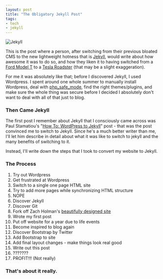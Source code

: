 ```yaml
---
layout: post
title: "The Obligatory Jekyll Post"
tags:
- tech
- jekyll
---
```


![Jekyll](http://f.cl.ly/items/2p3o430v3y0v0x3k0S2S/Jekyll.png)

This is the post where a person, after switching from their previous bloated CMS to the new lightweight hotness that is [Jekyll](https://github.com/mojombo/jekyll), would write about how awesome it was to do so, and how they liken it to having switched from a [Ford Model T](https://en.wikipedia.org/wiki/Ford_Model_T) to a [Tesla Roadster](http://www.teslamotors.com/roadster/gallery) (that may be a slight exaggeration). 

For me it was absolutely like that; before I discovered Jekyll, I used Wordpress. I spent around one whole summer to manually install Wordpress, deal with [php_safe_mode](https://encrypted.google.com/search?q=php%20safe_mode%20nearlyfreespeech), find the right themes/plugins, and make sure the whole thing was secure before I decided I absolutely don't want to deal with all of that just to blog.

### Then Came Jekyll

The first post I remember about Jekyll that I consciously came across was Paul Stamatiou's "[How To: WordPress to Jekyll](http://paulstamatiou.com/how-to-wordpress-to-jekyll)" post - that was the post convinced me to switch to Jekyll. Since he's a much better writer than me, I'll let him describe in detail about what it was like to switch to jekyll and the many benefits of switching to it.

Instead, I'll write down the steps that I took to convert my website to Jekyll.

### The Process

1. Try out Wordpress
2. Get frustrated at Wordpress
3. Switch to a single one page HTML site
4. Try to add more pages while synchronizing HTML structure
5. NOPE
6. Discover Jekyll
7. Discover Git
8. Fork off Zach Holman's [beautifully designed site](http://zachholman.com/posts/left/)
9. Wrote my first post
10. Put off website for a year due to life events
13. Become inspired to blog again
11. Discover Bootstrap by Twitter
12. Add Bootstrap to site
14. Add final layout changes - make things look real good
15. Write out this post
16. ???????
17. PROFIT!!! (Not really)

### That's about it really.

